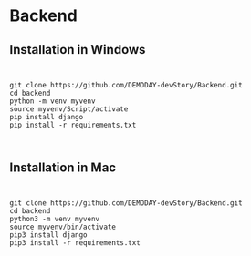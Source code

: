 # Backend

## Installation in Windows

<code>
<pre>
git clone https://github.com/DEMODAY-devStory/Backend.git
cd backend
python -m venv myvenv
source myvenv/Script/activate
pip install django
pip install -r requirements.txt
</pre>
</code>

## Installation in Mac

<code>
<pre>
git clone https://github.com/DEMODAY-devStory/Backend.git
cd backend
python3 -m venv myvenv
source myvenv/bin/activate
pip3 install django
pip3 install -r requirements.txt
</pre>
</code>
